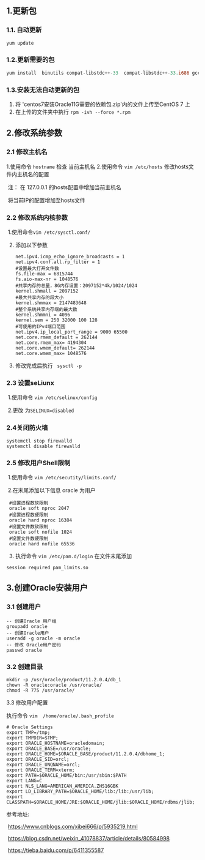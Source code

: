 

## 1.更新包

### 1.1. 自动更新

```powershell
yum update
```

### 1.2.更新需要的包

```powershell
yum install  binutils compat-libstdc++-33  compat-libstdc++-33.i686 gcc  gcc-c++  glibc  glibc.i686  glibc-devel  glibc-devel.i686 ksh  libgcc  libgcc.i686  libstdc++  libstdc++.i686  libstdc++-devel  libstdc++-devel.i686  libaio  libaio.i686  libaio-devel  libaio-devel.i686  libXext  libXext.i686  libXtst  libXtst.i686  libX11  libX11.i686  libXau  libXau.i686  libxcb  libxcb.i686  libXi  libXi.i686  make  sysstat  unixODBC  unixODBC-devel  zlib-devel  elfutils-libelf-devel make -y 
```

### 1.3.安装无法自动更新的包

1. 将 'centos7安装Oracle11G需要的依赖包.zip'内的文件上传至CentOS 7 上
2. 在上传的文件夹中执行 `rpm -ivh --force *.rpm`

## 2.修改系统参数

### 2.1 修改主机名

1.使用命令 `hostname` 检查 当前主机名
2.使用命令 `vim /etc/hosts` 修改hosts文件内主机名的配置

​	注： 在 127.0.0.1 的hosts配置中增加当前主机名

​			  将当前IP的配置增加至hosts文件

### 2.2 修改系统内核参数

​	1.使用命令`vim /etc/sysctl.conf/` 

 2. 添加以下参数
 	```
    net.ipv4.icmp_echo_ignore_broadcasts = 1
    net.ipv4.conf.all.rp_filter = 1
    #设置最大打开文件数
    fs.file-max = 6815744 
    fs.aio-max-nr = 1048576
    #共享内存的总量，8G内存设置：2097152*4k/1024/1024
    kernel.shmall = 2097152
    #最大共享内存的段大小
    kernel.shmmax = 2147483648
    #整个系统共享内存端的最大数
    kernel.shmmni = 4096 
    kernel.sem = 250 32000 100 128
    #可使用的IPv4端口范围
    net.ipv4.ip_local_port_range = 9000 65500
    net.core.rmem_default = 262144
    net.core.rmem_max= 4194304
    net.core.wmem_default= 262144
    net.core.wmem_max= 1048576
    ```

 3. 修改完成后执行 ` sysctl -p`

### 2.3 设置seLiunx

​	1.使用命令 `vim /etc/selinux/config`

​	2.更改 为`SELINUX=disabled` 

### 2.4关闭防火墙

```
systemctl stop firewalld
systemctl disable firewalld
```

### 2.5 修改用户Shell限制

​	1.使用命令 `vim /etc/secutity/limits.conf/`

​	2.在末尾添加以下信息 oracle 为用户

	 #设置进程数软限制
	 oracle soft nproc 2047 
	 #设置进程数硬限制
	 oracle hard nproc 16384 
	 #设置文件数软限制
	 oracle soft nofile 1024 
	 #设置文件数硬限制
	 oracle hard nofile 65536

  3. 执行命令 `vim /etc/pam.d/login` 在文件末尾添加

    session required pam_limits.so

## 3.创建Oracle安装用户

### 3.1 创建用户

```
-- 创建Oracle 用户组
groupadd oracle
-- 创建Oracle用户
useradd -g oracle -m oracle
-- 修改 Oracle用户密码
passwd oracle
```

### 3.2 创建目录

```
mkdir -p /usr/oracle/product/11.2.0.4/db_1
chown -R oracle:oracle /usr/oracle/
chmod -R 775 /usr/oracle/
```

3.3 修改用户配置

执行命令 `vim  /home/oracle/.bash_profile`

```
# Oracle Settings
export TMP=/tmp;  
export TMPDIR=$TMP; 
export ORACLE_HOSTNAME=oracledomain;
export ORACLE_BASE=/usr/oracle; 
export ORACLE_HOME=$ORACLE_BASE/product/11.2.0.4/dbhome_1; 
export ORACLE_SID=orcl;
export ORACLE_UNQNAME=orcl; 
export ORACLE_TERM=xterm;
export PATH=$ORACLE_HOME/bin:/usr/sbin:$PATH
export LANG=C
export NLS_LANG=AMERICAN_AMERICA.ZHS16GBK
export LD_LIBRARY_PATH=$ORACLE_HOME/lib:/lib:/usr/lib; 
export CLASSPATH=$ORACLE_HOME/JRE:$ORACLE_HOME/jlib:$ORACLE_HOME/rdbms/jlib;  
```

 







参考地址:

​	https://www.cnblogs.com/xibei666/p/5935219.html

​	https://blog.csdn.net/weixin_41078837/article/details/80584998

​	https://tieba.baidu.com/p/6411355587